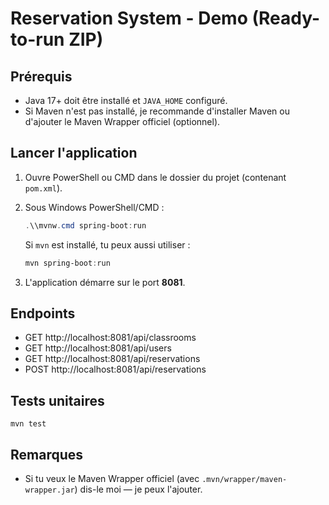 # Reservation System - Demo (Ready-to-run ZIP)

## Prérequis
- Java 17+ doit être installé et `JAVA_HOME` configuré.
- Si Maven n'est pas installé, je recommande d'installer Maven ou d'ajouter le Maven Wrapper officiel (optionnel).

## Lancer l'application
1. Ouvre PowerShell ou CMD dans le dossier du projet (contenant `pom.xml`).
2. Sous Windows PowerShell/CMD :
   ```powershell
   .\\mvnw.cmd spring-boot:run
   ```
   Si `mvn` est installé, tu peux aussi utiliser :
   ```powershell
   mvn spring-boot:run
   ```

3. L'application démarre sur le port **8081**.

## Endpoints
- GET  http://localhost:8081/api/classrooms
- GET  http://localhost:8081/api/users
- GET  http://localhost:8081/api/reservations
- POST http://localhost:8081/api/reservations

## Tests unitaires
```
mvn test
```

## Remarques
- Si tu veux le Maven Wrapper officiel (avec `.mvn/wrapper/maven-wrapper.jar`) dis-le moi — je peux l'ajouter.
